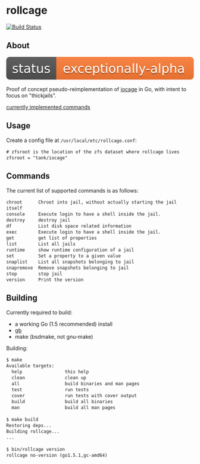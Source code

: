 # rollcage

[![Build Status](https://travis-ci.org/cactus/rollcage.png?branch=master)](https://travis-ci.org/cactus/rollcage)

## About

![status](.tools/alpha.png)

Proof of concept pseudo-reimplementation of [iocage][1] in Go, with intent to
focus on "thickjails".

[currently implemented commands][3]

## Usage

Create a config file at `/usr/local/etc/rollcage.conf`:

    # zfsroot is the location of the zfs dataset where rollcage lives
    zfsroot = "tank/iocage"

## Commands

The current list of supported commands is as follows:

    chroot      Chroot into jail, without actually starting the jail itself
    console     Execute login to have a shell inside the jail.
    destroy     destroy jail
    df          List disk space related information
    exec        Execute login to have a shell inside the jail.
    get         get list of properties
    list        List all jails
    runtime     show runtime configuration of a jail
    set         Set a property to a given value
    snaplist    List all snapshots belonging to jail
    snapremove  Remove snapshots belonging to jail
    stop        stop jail
    version     Print the version

## Building

Currently required to build:

*   a working Go (1.5 recommended) install
*   [gb][2]
*   make (bsdmake, not gnu-make)

Building:

    $ make
    Available targets:
      help                this help
      clean               clean up
      all                 build binaries and man pages
      test                run tests
      cover               run tests with cover output
      build               build all binaries
      man                 build all man pages

    $ make build
    Restoring deps...
    Building rollcage...
    ...

    $ bin/rollcage version
    rollcage no-version (go1.5.1,gc-amd64)


[1]: https://github.com/iocage/iocage
[2]: http://getgb.io
[3]: https://gist.github.com/cactus/542d14aa96e86355ce7d
